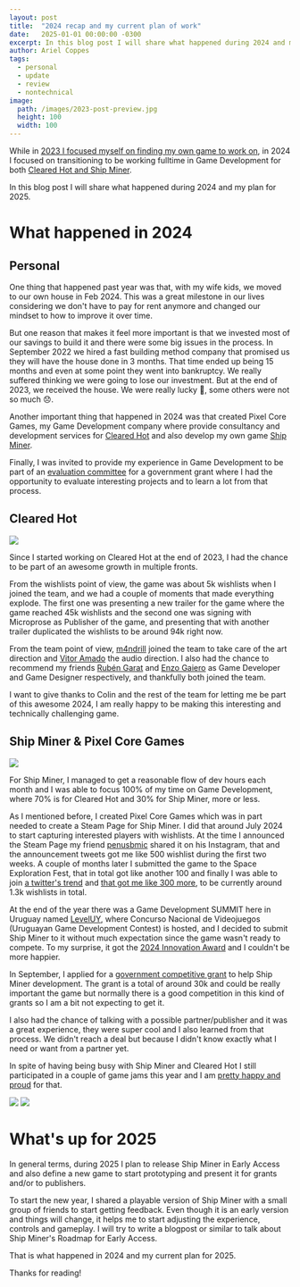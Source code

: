 ```yaml
---
layout: post
title:  "2024 recap and my current plan of work"
date:   2025-01-01 00:00:00 -0300
excerpt: In this blog post I will share what happened during 2024 and my plan for 2025.
author: Ariel Coppes
tags:
  - personal
  - update
  - review
  - nontechnical
image:
  path: /images/2023-post-preview.jpg
  height: 100 
  width: 100
---
```


While in [2023 I focused myself on finding my own game to work on](/2024/01/18/recap-2023-and-current-plan), in 2024 I focused on transitioning to be working fulltime in Game Development for both [Cleared Hot and Ship Miner](/2024/05/31/shipminerupdate). 

In this blog post I will share what happened during 2024 and my plan for 2025.

# What happened in 2024

## Personal

One thing that happened past year was that, with my wife kids, we moved to our own house in Feb 2024. This was a great milestone in our lives considering we don't have to pay for rent anymore and changed our mindset to how to improve it over time. 

But one reason that makes it feel more important is that we invested most of our savings to build it and there were some big issues in the process. In September 2022 we hired a fast building method company that promised us they will have the house done in 3 months. That time ended up being 15 months and even at some point they went into bankruptcy. We really suffered thinking we were going to lose our investment. But at the end of 2023, we received the house. We were really lucky :pray:, some others were not so much :disappointed:.  

Another important thing that happened in 2024 was that created Pixel Core Games, my Game Development company where provide consultancy and development services for [Cleared Hot](https://store.steampowered.com/app/1710820/Cleared_Hot/) and also develop my own game [Ship Miner](https://store.steampowered.com/app/3113690/Ship_Miner/).

Finally, I was invited to provide my experience in Game Development to be part of an [evaluation committee](/2024/12/22/my-personal-notes-being-in-evaluation-committee) for a government grant where I had the opportunity to evaluate interesting projects and to learn a lot from that process.

## Cleared Hot

<div class="post-image">
  <img src="/images/screenshots_clearedhot.gif" />
</div>

Since I started working on Cleared Hot at the end of 2023, I had the chance to be part of an awesome growth in multiple fronts. 

From the wishlists point of view, the game was about 5k wishlists when I joined the team, and we had a couple of moments that made everything explode. The first one was presenting a new trailer for the game where the game reached 45k wishlists and the second one was signing with Microprose as Publisher of the game, and presenting that with another trailer duplicated the wishlists to be around 94k right now. 

From the team point of view, [m4ndrill](https://m4ndrill.bio.link/) joined the team to take care of the art direction and [Vitor Amado](https://vitoramado.framer.website/) the audio direction. I also had the chance to recommend my friends [Rubén Garat](https://rgarat.dev/) and [Enzo Gaiero](https://x.com/playorbust) as Game Developer and Game Designer respectively, and thankfully both joined the team.
 
I want to give thanks to Colin and the rest of the team for letting me be part of this awesome 2024, I am really happy to be making this interesting and technically challenging game.

## Ship Miner & Pixel Core Games

<div class="post-image">
  <img src="/assets/moonminer/shipminer-gameplay-01.gif" />
</div>

For Ship Miner, I managed to get a reasonable flow of dev hours each month and I was able to focus 100% of my time on Game Development, where 70% is for Cleared Hot and 30% for Ship Miner, more or less.  

As I mentioned before, I created Pixel Core Games which was in part needed to create a Steam Page for Ship Miner. I did that around July 2024 to start capturing interested players with wishlists. At the time I announced the Steam Page my friend [penusbmic](https://penusbmic.itch.io/) shared it on his Instagram, that and the announcement tweets got me like 500 wishlist during the first two weeks. A couple of months later I submitted the game to the Space Exploration Fest, that in total got like another 100 and finally I was able to join [a twitter's trend](https://x.com/arielsan/status/1844013314910855450) and [that got me like 300 more](https://x.com/arielsan/status/1844741963360125214), to be currently around 1.3k wishlists in total.

At the end of the year there was a Game Development SUMMIT here in Uruguay named [LevelUY](https://www.leveluy.com/), where Concurso Nacional de Videojuegos (Uruguayan Game Development Contest) is hosted, and I decided to submit Ship Miner to it without much expectation since the game wasn't ready to compete. To my surprise, it got the [2024 Innovation Award](https://x.com/arielsan/status/1857859473848852972) and I couldn't be more happier.

In September, I applied for a [government competitive grant](https://www.gub.uy/ministerio-industria-energia-mineria/comunicacion/noticias/abrio-convocatoria-videojuegos-2024) to help Ship Miner development. The grant is a total of around 30k and could be really important the game but normally there is a good competition in this kind of grants so I am a bit not expecting to get it.

I also had the chance of talking with a possible partner/publisher and it was a great experience, they were super cool and I also learned from that process. We didn't reach a deal but because I didn't know exactly what I need or want from a partner yet.

In spite of having being busy with Ship Miner and Cleared Hot I still participated in a couple of game jams this year and I am [pretty happy and proud](/2024/10/15/why-participate-in-jams-if-i-have-a-game) for that.

<div class="project">
<img src="/images/jams_ldjam55_hellcollector.gif" />
<img src="/images/jams_gbjam12_dancedance.gif" />
</div>

# What's up for 2025

In general terms, during 2025 I plan to release Ship Miner in Early Access and also define a new game to start prototyping and present it for grants and/or to publishers.

To start the new year, I shared a playable version of Ship Miner with a small group of friends to start getting feedback. Even though it is an early version and things will change, it helps me to start adjusting the experience, controls and gameplay. I will try to write a blogpost or similar to talk about Ship Miner's Roadmap for Early Access.

That is what happened in 2024 and my current plan for 2025.

Thanks for reading!
